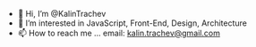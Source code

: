 - 👋 Hi, I’m @KalinTrachev
- 👀 I’m interested in JavaScript, Front-End, Design, Architecture
- 📫 How to reach me ... email: kalin.trachev@gmail.com

<!---
KalinTrachev/KalinTrachev is a ✨ special ✨ repository because its `README.md` (this file) appears on your GitHub profile.
You can click the Preview link to take a look at your changes.
--->
